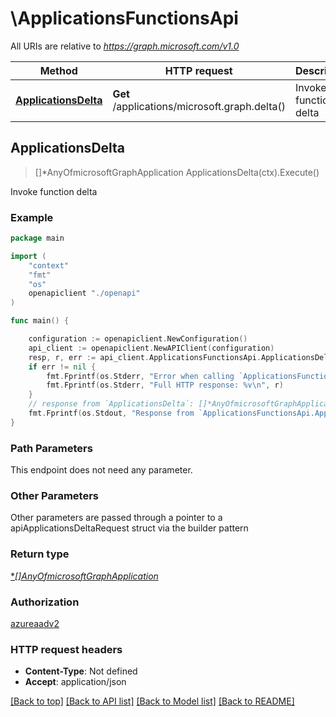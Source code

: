 # \ApplicationsFunctionsApi

All URIs are relative to *https://graph.microsoft.com/v1.0*

Method | HTTP request | Description
------------- | ------------- | -------------
[**ApplicationsDelta**](ApplicationsFunctionsApi.md#ApplicationsDelta) | **Get** /applications/microsoft.graph.delta() | Invoke function delta



## ApplicationsDelta

> []*AnyOfmicrosoftGraphApplication ApplicationsDelta(ctx).Execute()

Invoke function delta

### Example

```go
package main

import (
    "context"
    "fmt"
    "os"
    openapiclient "./openapi"
)

func main() {

    configuration := openapiclient.NewConfiguration()
    api_client := openapiclient.NewAPIClient(configuration)
    resp, r, err := api_client.ApplicationsFunctionsApi.ApplicationsDelta(context.Background()).Execute()
    if err != nil {
        fmt.Fprintf(os.Stderr, "Error when calling `ApplicationsFunctionsApi.ApplicationsDelta``: %v\n", err)
        fmt.Fprintf(os.Stderr, "Full HTTP response: %v\n", r)
    }
    // response from `ApplicationsDelta`: []*AnyOfmicrosoftGraphApplication
    fmt.Fprintf(os.Stdout, "Response from `ApplicationsFunctionsApi.ApplicationsDelta`: %v\n", resp)
}
```

### Path Parameters

This endpoint does not need any parameter.

### Other Parameters

Other parameters are passed through a pointer to a apiApplicationsDeltaRequest struct via the builder pattern


### Return type

[**[]*AnyOfmicrosoftGraphApplication**](anyOf&lt;microsoft.graph.application&gt;.md)

### Authorization

[azureaadv2](../README.md#azureaadv2)

### HTTP request headers

- **Content-Type**: Not defined
- **Accept**: application/json

[[Back to top]](#) [[Back to API list]](../README.md#documentation-for-api-endpoints)
[[Back to Model list]](../README.md#documentation-for-models)
[[Back to README]](../README.md)

